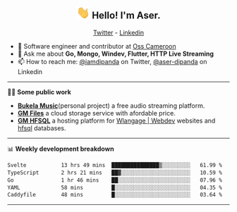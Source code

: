 <h2 align="center"> <img src="https://github.com/gabriel-TheCode/gabriel-TheCode/blob/master/gifs/Hi.gif" width="30px"> Hello! I'm Aser.</h2>
<p align="center">
  <a href="https://twitter.com/iamdipanda">Twitter</a> - 
  <a href="https://www.linkedin.com/in/aser-dipanda/">Linkedin</a>
</p>


- 🔭 Software engineer and contributor at [Oss Cameroon](https://github.com/osscameroon)
- 💬 Ask me about **Go, Mongo, Windev, Flutter, HTTP Live Streaming**
- 📫 How to reach me: [@iamdipanda](https://twitter.com/iamdipanda) on Twitter, [@aser-dipanda](https://www.linkedin.com/in/aser-dipanda/) on Linkedin

-------

👨‍💻 **Some public work**

- **[Bukela Music](https://music.bukela.co)**(personal project) a free audio streaming platform. 
- **[GM Files](https://gamesmania.io)** a cloud storage service with afordable price.
- **[GM HFSQL](https://gamesmania.io)** a hosting platform for [Wlangage | Webdev](https://pcsoft.fr/webdev/index.html) websites and [hfsql](https://pcsoft.fr/accueilpub/hfsql.htm) databases.
-------

📊 **Weekly development breakdown**

<!--START_SECTION:waka-->

```txt
Svelte           13 hrs 49 mins  ███████████████▒░░░░░░░░░   61.99 %
TypeScript       2 hrs 21 mins   ██▓░░░░░░░░░░░░░░░░░░░░░░   10.59 %
Go               1 hr 46 mins    ██░░░░░░░░░░░░░░░░░░░░░░░   07.96 %
YAML             58 mins         █░░░░░░░░░░░░░░░░░░░░░░░░   04.35 %
Caddyfile        48 mins         █░░░░░░░░░░░░░░░░░░░░░░░░   03.64 %
```

<!--END_SECTION:waka-->

-------
